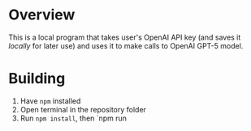 # Overview
This is a local program that takes user's OpenAI API key (and saves it _locally_ for later use) and uses it to make calls to OpenAI GPT-5 model.
# Building
1. Have `npm` installed
2. Open terminal in the repository folder
3. Run `npm install`, then `npm run
